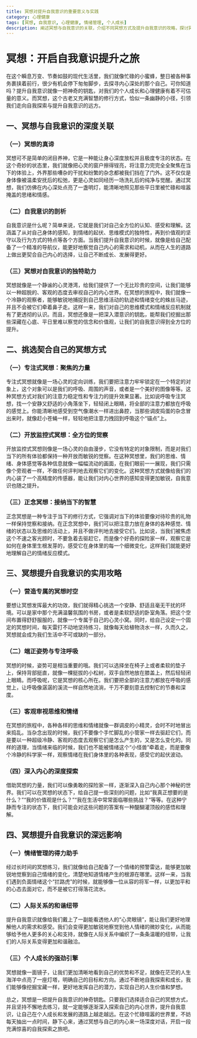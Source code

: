 ```yaml
---
title: 冥想对提升自我意识的重要意义与实践
category: 心理健康
tags: [冥想, 自我意识, 心理健康, 情绪管理, 个人成长]
description: 阐述冥想与自我意识的关联，介绍不同冥想方式及提升自我意识的攻略，探讨冥想对情绪管理、人际关系和个人成长的深远影响，帮助读者了解通过冥想开启自我意识提升之旅的方法和意义。
---
```


# 冥想：开启自我意识提升之旅

在这个瞬息万变、节奏如鼓的现代生活里，我们就像忙碌的小蜜蜂，整日被各种事务裹挟着前行，很少有机会停下匆匆脚步，去探寻内心深处的那个自己。可你知道吗？提升自我意识就像一把神奇的钥匙，对我们的个人成长和心理健康有着不可估量的意义。而冥想，这个古老又充满智慧的修行方式，恰似一条幽静的小径，引领我们走向自我探索与提升自我意识的远方。

## 一、冥想与自我意识的深度关联
### （一）冥想的真谛
冥想可不是简单的闭目养神，它是一种能让身心深度放松并且极度专注的状态。在这个奇妙的状态里，我们就像把心灵的窗户擦得锃亮，将注意力完完全全聚焦在当下的体验上，外界那些嘈杂的干扰和纷繁的杂念都被我们挡在了门外。这不仅仅是身体像被温柔安抚后的松弛，更是心灵如同经历一场洗礼后的纯净与觉醒。通过冥想，我们仿佛在内心深处点亮了一盏明灯，能清晰地照见那些平日里被忙碌和喧嚣掩盖的思绪和情感。

### （二）自我意识的剖析
自我意识是什么呢？简单来说，它就是我们对自己全方位的认知、感受和理解。这涵盖了从对自己身体的感知，到情绪的起伏、思维模式的独特性，再到价值观的坚守以及行为方式的特点等各个方面。当我们提升自我意识的时候，就像是给自己配备了一个精准的导航仪，能更好地察觉自己内心的需求和动机，从而在人生的道路上做出更契合自己内心的选择，让自己不断成长、发展得更好。

### （三）冥想对自我意识的独特助力
冥想就像是一个静谧的心灵港湾，给我们提供了一个无比珍贵的空间，让我们能够以一种超脱的、客观的态度去审视自己的内心世界。在冥想的旅程中，我们就像一个冷静的观察者，能够敏锐地捕捉到自己思维活动的轨迹和情绪变化的蛛丝马迹，并且不会被它们牵着鼻子走。这样一来，我们对自己的思维模式和情绪反应机制就有了更透彻的认识。而且，冥想还像是一把深入潜意识的钥匙，能帮我们挖掘出那些深藏在心底、平日里难以察觉的信念和价值观，让我们的自我意识得到全方位的提升。

## 二、挑选契合自己的冥想方式
### （一）专注式冥想：聚焦的力量
专注式冥想就像是一场心灵的定向训练，我们要把注意力牢牢锁定在一个特定的对象上，这个对象可以是我们的呼吸、周围的声音，或者是一个美好的图像等等。这种冥想方式对我们的注意力稳定性和专注力的提升效果显著。比如说呼吸专注冥想，找一个安静又舒适的小角落坐下，轻轻闭上眼睛，将全部的注意力都放在呼吸的感觉上。你能清晰地感受到空气像潮水一样进出鼻腔，当那些调皮捣蛋的杂念冒出来时，就像赶小苍蝇一样，轻轻地把注意力拽回到呼吸这个“锚点”上。

### （二）开放监控式冥想：全方位的觉察
开放监控式冥想则像是一场心灵的自由漫步，它没有特定的对象限制，而是对我们当下的所有体验都保持一种开放而敏锐的觉察。在这种冥想里，我们的思维、情绪、身体感觉等各种信息就像一幅幅流动的画面，在我们眼前一一展现，我们只需像个旁观者一样，不做任何评判地去观察它们的变化。这种冥想方式就像给我们的内心装了一个高精度的传感器，能让我们对内心世界的感知变得更加敏锐，自我意识也随之提升。

### （三）正念冥想：接纳当下的智慧
正念冥想是一种专注于当下的修行方式，它强调对当下的体验要像对待珍贵的礼物一样保持觉察和接纳。在正念冥想中，我们可以把注意力放在身体的各种感觉、情绪的状态以及思维的活动上，并且不做评判地去接受它们。比如说，当我们被焦虑这个不速之客光顾时，不要急着去驱赶它，而是像个好奇的探险家一样，观察它是如何在身体里生根发芽的，感受它在身体里的每一个细微变化，这样我们就能更好地理解自己的情绪反应模式。

## 三、冥想提升自我意识的实用攻略
### （一）营造专属的冥想时空
要想让冥想发挥最大的功效，我们就得精心挑选一个安静、舒适且毫无干扰的环境。可以是家中那个充满温馨氛围的书房，或者是柔软舒适的卧室角落。把这个空间布置得舒舒服服的，就像一个专属于自己的心灵小窝。同时，给自己设定一个固定的冥想时间，每天雷打不动地坚持练习，就像每天给植物浇水一样，久而久之，冥想就会成为我们生活中不可或缺的一部分。

### （二）端正姿势与专注呼吸
冥想的时候，姿势可是相当重要的哦。我们可以选择坐在椅子上或者柔软的垫子上，保持背部挺直，就像一棵挺拔的小松树，双手自然地放在膝盖上，然后轻轻闭上眼睛。而呼吸呢，它是冥想的核心所在。我们要把全部的注意力都放在呼吸的感觉上，让呼吸像潺潺的溪流一样自然地流淌，千万不要刻意去控制它的节奏和深度。

### （三）客观审视思维和情绪
在冥想的旅程中，各种各样的思维和情绪就像一群调皮的小精灵，会时不时地冒出来捣乱。当杂念出现的时候，我们不要像个手忙脚乱的小管家一样去驱赶它们，而是要以一种超级冷静、客观的态度去观察它们是怎么产生的，又是怎么变化的。同样的道理，当情绪来临的时候，我们也不能被情绪这个“小怪兽”牵着走，而是要像个冷静的科学家一样，观察情绪在我们身体里的各种表现，感受它的起伏波动。

### （四）深入内心的深度探索
借助冥想的力量，我们可以像勇敢的探险家一样，逐渐深入自己内心那个神秘的世界。我们可以在冥想的状态下，给自己提一些深刻的问题，比如“我真正想要的是什么？”“我的价值观是什么？”“我在生活中常常面临哪些挑战？”等等。在这种宁静而专注的状态下，我们可能会对这些问题的答案有一种醍醐灌顶般的感悟和理解。

## 四、冥想提升自我意识的深远影响
### （一）情绪管理的得力助手
经过长时间的冥想练习，我们就像给自己配备了一个情绪的预警雷达，能够更加敏锐地觉察到自己情绪的变化，清楚地知道情绪产生的根源在哪里。这样一来，当我们遇到负面情绪这个“拦路虎”的时候，就能够像一位从容的将军一样，以更加平和的心态去面对它，而不是被它打得落花流水。

### （二）人际关系的和谐纽带
提升自我意识就像给我们戴上了一副能看透他人的“心灵眼镜”，能让我们更好地理解他人的需求和感受。我们会变得更加敏锐地察觉到他人情绪的微妙变化，从而能够给予他人更多的关心和支持，就像在人际关系中编织了一条条温暖的纽带，让我们的人际关系变得更加和谐融洽。

### （三）个人成长的强劲引擎
冥想就像一面镜子，让我们更加清晰地看到自己的优势和不足，就像在茫茫的人生海洋中点亮了一座灯塔，明确自己的目标和方向。通过不断地自我探索和成长，我们能够像挖掘宝藏一样，更好地发挥自己的潜力，实现自己的人生价值和梦想。

总之，冥想是一把提升自我意识的神奇钥匙。只要我们选择适合自己的冥想方式，并且坚持不懈地去练习，就一定能够逐渐深入探索自己的内心世界，提升自我意识，让自己在个人成长和发展的道路上越走越远。在这个忙碌喧嚣的世界里，不妨每天抽出一点时间，静下心来，通过冥想与自己的内心来一场深度对话，开启一段充满惊喜的自我探索之旅吧。